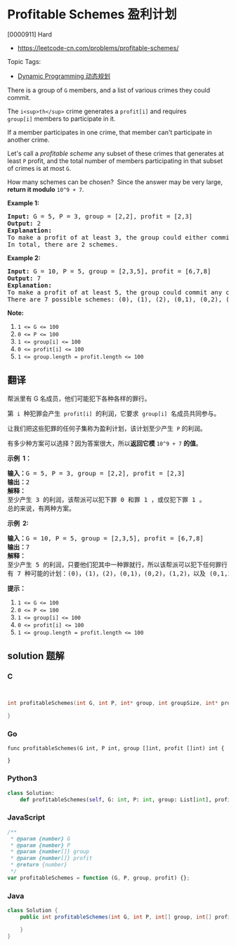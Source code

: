 # Profitable Schemes 盈利计划

[0000911] Hard

- https://leetcode-cn.com/problems/profitable-schemes/

Topic Tags:

- [Dynamic Programming 动态规划](https://leetcode-cn.com/tag/dynamic-programming/)

There is a group of `G` members, and a list of various crimes they could commit.

The `i<sup>th</sup>` crime generates a `profit[i]` and requires `group[i]` members to participate in it.

If a member participates in one crime, that member can't participate in another crime.

Let's call a *profitable scheme* any subset of these crimes that generates at least `P` profit, and the total number of members participating in that subset of crimes is at most `G`.

How many schemes can be chosen?  Since the answer may be very large, **return it modulo** `10^9 + 7`.

**Example 1:**

<pre><strong>Input: </strong>G = <span id="example-input-1-1">5</span>, P = <span id="example-input-1-2">3</span>, group = <span id="example-input-1-3">[2,2]</span>, profit = <span id="example-input-1-4">[2,3]</span>
<strong>Output: </strong><span id="example-output-1">2</span>
<strong>Explanation: </strong>
To make a profit of at least 3, the group could either commit crimes 0 and 1, or just crime 1.
In total, there are 2 schemes.
</pre>

**Example 2:**

<pre><strong>Input: </strong>G = <span id="example-input-2-1">10</span>, P = <span id="example-input-2-2">5</span>, group = <span id="example-input-2-3">[2,3,5]</span>, profit = <span id="example-input-2-4">[6,7,8]</span>
<strong>Output: </strong><span id="example-output-2">7</span>
<strong>Explanation: </strong>
To make a profit of at least 5, the group could commit any crimes, as long as they commit one.
There are 7 possible schemes: (0), (1), (2), (0,1), (0,2), (1,2), and (0,1,2).
</pre>

**Note:**

1.  `1 <= G <= 100`
2.  `0 <= P <= 100`
3.  `1 <= group[i] <= 100`
4.  `0 <= profit[i] <= 100`
5.  `1 <= group.length = profit.length <= 100`

## 翻译

帮派里有 G 名成员，他们可能犯下各种各样的罪行。

第  `i`  种犯罪会产生  `profit[i]`  的利润，它要求  `group[i]`  名成员共同参与。

让我们把这些犯罪的任何子集称为盈利计划，该计划至少产生  `P` 的利润。

有多少种方案可以选择？因为答案很大，所以**返回它模** `10^9 + 7` **的值**。

**示例  1：**

<pre><strong>输入：</strong>G = 5, P = 3, group = [2,2], profit = [2,3]
<strong>输出：</strong>2
<strong>解释： </strong>
至少产生 3 的利润，该帮派可以犯下罪 0 和罪 1 ，或仅犯下罪 1 。
总的来说，有两种方案。
</pre>

**示例  2:**

<pre><strong>输入：</strong>G = 10, P = 5, group = [2,3,5], profit = [6,7,8]
<strong>输出：</strong>7
<strong>解释：</strong>
至少产生 5 的利润，只要他们犯其中一种罪就行，所以该帮派可以犯下任何罪行 。
有 7 种可能的计划：(0)，(1)，(2)，(0,1)，(0,2)，(1,2)，以及 (0,1,2) 。
</pre>

**提示：**

1.  `1 <= G <= 100`
2.  `0 <= P <= 100`
3.  `1 <= group[i] <= 100`
4.  `0 <= profit[i] <= 100`
5.  `1 <= group.length = profit.length <= 100`

## solution 题解

### C

```c


int profitableSchemes(int G, int P, int* group, int groupSize, int* profit, int profitSize){

}
```

### Go

```golang
func profitableSchemes(G int, P int, group []int, profit []int) int {

}
```

### Python3

```python
class Solution:
    def profitableSchemes(self, G: int, P: int, group: List[int], profit: List[int]) -> int:
```

### JavaScript

```javascript
/**
 * @param {number} G
 * @param {number} P
 * @param {number[]} group
 * @param {number[]} profit
 * @return {number}
 */
var profitableSchemes = function (G, P, group, profit) {};
```

### Java

```java
class Solution {
    public int profitableSchemes(int G, int P, int[] group, int[] profit) {

    }
}
```

